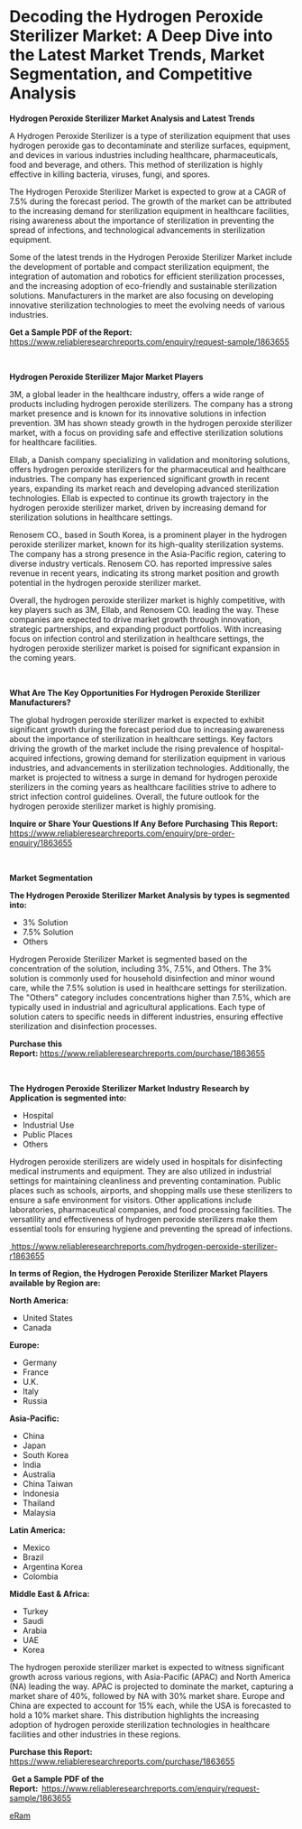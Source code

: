 <p><h1>Decoding the Hydrogen Peroxide Sterilizer Market: A Deep Dive into the Latest Market Trends, Market Segmentation, and Competitive Analysis</h1></p><p><strong>Hydrogen Peroxide Sterilizer Market Analysis and Latest Trends</strong></p>
<p><p>A Hydrogen Peroxide Sterilizer is a type of sterilization equipment that uses hydrogen peroxide gas to decontaminate and sterilize surfaces, equipment, and devices in various industries including healthcare, pharmaceuticals, food and beverage, and others. This method of sterilization is highly effective in killing bacteria, viruses, fungi, and spores.</p><p>The Hydrogen Peroxide Sterilizer Market is expected to grow at a CAGR of 7.5% during the forecast period. The growth of the market can be attributed to the increasing demand for sterilization equipment in healthcare facilities, rising awareness about the importance of sterilization in preventing the spread of infections, and technological advancements in sterilization equipment.</p><p>Some of the latest trends in the Hydrogen Peroxide Sterilizer Market include the development of portable and compact sterilization equipment, the integration of automation and robotics for efficient sterilization processes, and the increasing adoption of eco-friendly and sustainable sterilization solutions. Manufacturers in the market are also focusing on developing innovative sterilization technologies to meet the evolving needs of various industries.</p></p>
<p><strong>Get a Sample PDF of the Report:&nbsp;</strong> <a href="https://www.reliableresearchreports.com/enquiry/request-sample/1863655">https://www.reliableresearchreports.com/enquiry/request-sample/1863655</a></p>
<p>&nbsp;</p>
<p><strong>Hydrogen Peroxide Sterilizer Major Market Players</strong></p>
<p><p>3M, a global leader in the healthcare industry, offers a wide range of products including hydrogen peroxide sterilizers. The company has a strong market presence and is known for its innovative solutions in infection prevention. 3M has shown steady growth in the hydrogen peroxide sterilizer market, with a focus on providing safe and effective sterilization solutions for healthcare facilities.</p><p>Ellab, a Danish company specializing in validation and monitoring solutions, offers hydrogen peroxide sterilizers for the pharmaceutical and healthcare industries. The company has experienced significant growth in recent years, expanding its market reach and developing advanced sterilization technologies. Ellab is expected to continue its growth trajectory in the hydrogen peroxide sterilizer market, driven by increasing demand for sterilization solutions in healthcare settings.</p><p>Renosem CO., based in South Korea, is a prominent player in the hydrogen peroxide sterilizer market, known for its high-quality sterilization systems. The company has a strong presence in the Asia-Pacific region, catering to diverse industry verticals. Renosem CO. has reported impressive sales revenue in recent years, indicating its strong market position and growth potential in the hydrogen peroxide sterilizer market.</p><p>Overall, the hydrogen peroxide sterilizer market is highly competitive, with key players such as 3M, Ellab, and Renosem CO. leading the way. These companies are expected to drive market growth through innovation, strategic partnerships, and expanding product portfolios. With increasing focus on infection control and sterilization in healthcare settings, the hydrogen peroxide sterilizer market is poised for significant expansion in the coming years.</p></p>
<p>&nbsp;</p>
<p><strong>What Are The Key Opportunities For Hydrogen Peroxide Sterilizer Manufacturers?</strong></p>
<p><p>The global hydrogen peroxide sterilizer market is expected to exhibit significant growth during the forecast period due to increasing awareness about the importance of sterilization in healthcare settings. Key factors driving the growth of the market include the rising prevalence of hospital-acquired infections, growing demand for sterilization equipment in various industries, and advancements in sterilization technologies. Additionally, the market is projected to witness a surge in demand for hydrogen peroxide sterilizers in the coming years as healthcare facilities strive to adhere to strict infection control guidelines. Overall, the future outlook for the hydrogen peroxide sterilizer market is highly promising.</p></p>
<p><strong>Inquire or Share Your Questions If Any Before Purchasing This Report:</strong> <a href="https://www.reliableresearchreports.com/enquiry/pre-order-enquiry/1863655">https://www.reliableresearchreports.com/enquiry/pre-order-enquiry/1863655</a></p>
<p>&nbsp;</p>
<p><strong>Market Segmentation</strong></p>
<p><strong>The Hydrogen Peroxide Sterilizer Market Analysis by types is segmented into:</strong></p>
<p><ul><li>3% Solution</li><li>7.5% Solution</li><li>Others</li></ul></p>
<p><p>Hydrogen Peroxide Sterilizer Market is segmented based on the concentration of the solution, including 3%, 7.5%, and Others. The 3% solution is commonly used for household disinfection and minor wound care, while the 7.5% solution is used in healthcare settings for sterilization. The "Others" category includes concentrations higher than 7.5%, which are typically used in industrial and agricultural applications. Each type of solution caters to specific needs in different industries, ensuring effective sterilization and disinfection processes.</p></p>
<p><strong>Purchase this Report:&nbsp;</strong><a href="https://www.reliableresearchreports.com/purchase/1863655">https://www.reliableresearchreports.com/purchase/1863655</a></p>
<p>&nbsp;</p>
<p><strong>The Hydrogen Peroxide Sterilizer Market Industry Research by Application is segmented into:</strong></p>
<p><ul><li>Hospital</li><li>Industrial Use</li><li>Public Places</li><li>Others</li></ul></p>
<p><p>Hydrogen peroxide sterilizers are widely used in hospitals for disinfecting medical instruments and equipment. They are also utilized in industrial settings for maintaining cleanliness and preventing contamination. Public places such as schools, airports, and shopping malls use these sterilizers to ensure a safe environment for visitors. Other applications include laboratories, pharmaceutical companies, and food processing facilities. The versatility and effectiveness of hydrogen peroxide sterilizers make them essential tools for ensuring hygiene and preventing the spread of infections.</p></p>
<p><a href="https://www.reliableresearchreports.com/hydrogen-peroxide-sterilizer-r1863655">&nbsp;https://www.reliableresearchreports.com/hydrogen-peroxide-sterilizer-r1863655</a></p>
<p><strong>In terms of Region, the Hydrogen Peroxide Sterilizer Market Players available by Region are:</strong></p>
<p>
    <p> <strong> North America: </strong>
        <ul>
            <li>United States</li>
            <li>Canada</li>
        </ul>
        </p> 
    <p> <strong> Europe: </strong>
        <ul>
            <li>Germany</li>
            <li>France</li>
            <li>U.K.</li>
            <li>Italy</li>
            <li>Russia</li>
        </ul>
        </p> 
    <p> <strong> Asia-Pacific: </strong>
        <ul>
            <li>China</li>
            <li>Japan</li>
            <li>South Korea</li>
            <li>India</li>
            <li>Australia</li>
            <li>China Taiwan</li>
            <li>Indonesia</li>
            <li>Thailand</li>
            <li>Malaysia</li>
        </ul>
        </p> 
    <p> <strong> Latin America: </strong>
        <ul>
            <li>Mexico</li>
            <li>Brazil</li>
            <li>Argentina Korea</li>
            <li>Colombia</li>
        </ul>
        </p> 
    <p> <strong> Middle East & Africa: </strong>
        <ul>
            <li>Turkey</li>
            <li>Saudi</li>
            <li>Arabia</li>
            <li>UAE</li>
            <li>Korea</li>
        </ul>
    </p>
    </p>
<p><p>The hydrogen peroxide sterilizer market is expected to witness significant growth across various regions, with Asia-Pacific (APAC) and North America (NA) leading the way. APAC is projected to dominate the market, capturing a market share of 40%, followed by NA with 30% market share. Europe and China are expected to account for 15% each, while the USA is forecasted to hold a 10% market share. This distribution highlights the increasing adoption of hydrogen peroxide sterilization technologies in healthcare facilities and other industries in these regions.</p></p>
<p><strong>Purchase this Report: </strong><a href="https://www.reliableresearchreports.com/purchase/1863655">https://www.reliableresearchreports.com/purchase/1863655</a></p>
<p>&nbsp;<strong>Get a Sample PDF of the Report:&nbsp;&nbsp;</strong><a href="https://www.reliableresearchreports.com/enquiry/request-sample/1863655">https://www.reliableresearchreports.com/enquiry/request-sample/1863655</a></p>
<p><strong></strong></p>
<p><p><a href="https://github.com/oqoeusbvpadwjs08/Market-Research-Report-List-1/blob/main/281086532687.md">eRam</a></p></p>